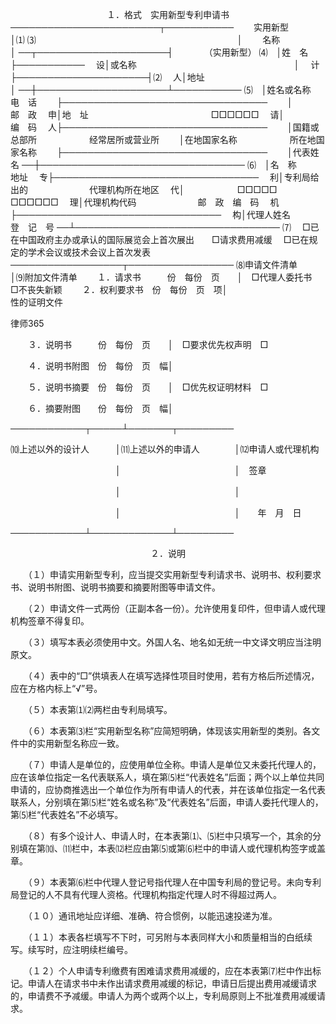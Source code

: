 
 　　　　　　　　　　　１．格式　实用新型专利申请书
────────────────────────┬───────────
　　实用新型　　　　　　　　　　　　　　　　　　│⑴
⑶　　　　　　　　　　　　　　　　　　　　　　　│
　　名称　　　　　　　　　　　　　　　　　　　　│
──┬─────────────────────┤　　　　（实用新型）
⑷　│姓　名　　　　　　　　　　　　　　　　　　├───────────
　设│或名称　　　　　　　　　　　　　　　　　　│
　计├─────────────────────┤⑵
　人│地址　　　　　　　　　　　　　　　　　　　│
──┼─────────────────────┴───────────
⑸　│姓名或名称　　　　　　　　　电　话
　　├─────────────────────────────────
　　│　　　　　　　　　　　　　　邮　政
　申│地　址　　　　　　　　　　　　　　□□□□□□
　请│　　　　　　　　　　　　　　编　码
　人├─────────────────────────────────
　　│国籍或总部所　　　　　　经常居所或营业所
　　│在地国家名称　　　　　　所在地国家名称
　　├─────────────────────────────────
　　│代表姓名
──┼─────────────────────────────────
⑹　│名　称　　　　　　　　　地址
　专├─────────────────────────────────
　利│专利局给出的　　　　　　　代理机构所在地区
　代│　　　　　　□□□□□　　　　　　　　　　□□□□□□
　理│代理机构代码　　　　　　　邮　政　编　码
　机├─────────────────────────────────
　构│代理人姓名　　　　　　　　登　记　号
──┴─────────────────────────────────
⑺
　□已在中国政府主办或承认的国际展览会上首次展出　　□请求费用减缓
　□已在规定的学术会议或技术会议上首次发表
──────────────────┬─────────────────
⑻申请文件清单　　　　　　　　　　　│⑼附加文件清单
　　１．请求书　　　份　每份　页　　│　□代理人委托书　　□不丧失新颖
　　２．权利要求书　份　每份　页　项│　　　　　　　　　　　性的证明文件




 
律师365






　　３．说明书　　　份　每份　页　　│　□要求优先权声明　□

　　４．说明书附图　份　每份　页　幅│

　　５．说明书摘要　份　每份　页　　│　□优先权证明材料　□

　　６．摘要附图　　份　每份　页　幅│

────────────┬─────┴───────┬─────────

⑽上述以外的设计人　　　│⑾上述以外的申请人　　　　│⑿申请人或代理机构

　　　　　　　　　　　　│　　　　　　　　　　　　　│　签章

　　　　　　　　　　　　│　　　　　　　　　　　　　│

　　　　　　　　　　　　│　　　　　　　　　　　　　│　　年　月　日

────────────┴─────────────┴─────────

　　　　　　　　　　　　　　　　２．说明

　　（１）申请实用新型专利，应当提交实用新型专利请求书、说明书、权利要求书、说明书附图、说明书摘要和摘要附图等申请文件。

　　（２）申请文件一式两份（正副本各一份）。允许使用复印件，但申请人或代理机构签章不得复印。

　　（３）填写本表必须使用中文。外国人名、地名如无统一中文译文明应当注明原文。

　　（４）表中的“□”供填表人在填写选择性项目时使用，若有方格后所述情况，应在方格内标上“√”号。

　　（５）本表第⑴⑵两栏由专利局填写。

　　（６）本表第⑶栏“实用新型名称”应简短明确，体现该实用新型的类别。各文件中的实用新型名称应一致。

　　（７）申请人是单位的，应使用单位全称。申请人是单位又未委托代理人的，应在该单位指定一名代表联系人，填在第⑸栏“代表姓名”后面；两个以上单位共同申请的，应协商推选出一个单位作为所有申请人的代表，并在该单位指定一名代表联系人，分别填在第⑸栏“姓名或名称”及“代表姓名”后面，申请人委托代理人的，第⑸栏“代表姓名”不必填写。

　　（８）有多个设计人、申请人时，在本表第⑴、⑸栏中只填写一个，其余的分别填在第⑽、⑾栏中，本表⑿栏应由第⑸或第⑹栏中的申请人或代理机构签字或盖章。

　　（９）本表第⑹栏中代理人登记号指代理人在中国专利局的登记号。未向专利局登记的人不具有代理人资格。代理机构指定代理人时不得超过两人。

　　（１０）通讯地址应详细、准确、符合惯例，以能迅速投递为准。

　　（１１）本表各栏填写不下时，可另附与本表同样大小和质量相当的白纸续写。续写时，应注明续栏编号。

　　（１２）个人申请专利缴费有困难请求费用减缓的，应在本表第⑺栏中作出标记。申请人在请求书中未作出请求费用减缓的标记，申请日后提出费用减缓请求的，申请费不予减缓。申请人为两个或两个以上，专利局原则上不批准费用减缓请求。



 


 

 
 
 
 
 
  


  
 

  


  


  
 
 
 
 

